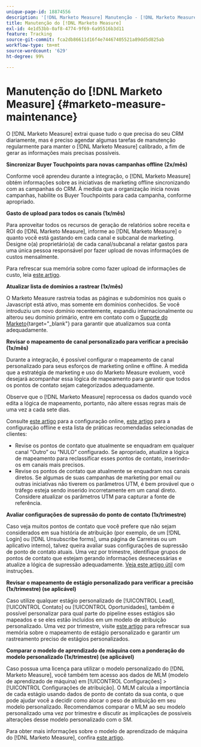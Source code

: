 ```yaml
---
unique-page-id: 18874556
description: '[!DNL Marketo Measure] Manutenção - [!DNL Marketo Measure]'
title: Manutenção do [!DNL Marketo Measure]
exl-id: 4e1d53bb-0af8-4774-9f69-6a95516b3d11
feature: Tracking
source-git-commit: fca2db86611d16f4e74467405521a89dd5d825ab
workflow-type: tm+mt
source-wordcount: '629'
ht-degree: 99%

---
```


# Manutenção do [!DNL Marketo Measure] {#marketo-measure-maintenance}

O [!DNL Marketo Measure] extrai quase tudo o que precisa do seu CRM diariamente, mas é preciso agendar algumas tarefas de manutenção regularmente para manter o [!DNL Marketo Measure] calibrado, a fim de gerar as informações mais precisas possíveis.

**Sincronizar Buyer Touchpoints para novas campanhas offline (2x/mês)**

Conforme você aprendeu durante a integração, o [!DNL Marketo Measure] obtém informações sobre as iniciativas de marketing offline sincronizando com as campanhas do CRM. À medida que a organização inicia novas campanhas, habilite os Buyer Touchpoints para cada campanha, conforme apropriado.

**Gasto de upload para todos os canais (1x/mês)**

Para aproveitar todos os recursos de geração de relatórios sobre receita e ROI do [!DNL Marketo Measure], informe ao [!DNL Marketo Measure] o quanto você está gastando em cada canal e subcanal de marketing. Designe o(a) proprietário(a) de cada canal/subcanal a relatar gastos para uma única pessoa responsável por fazer upload de novas informações de custos mensalmente.

Para refrescar sua memória sobre como fazer upload de informações de custo, leia [este artigo](/help/marketing-spend/spend-management/marketing-channel-costs.md).

**Atualizar lista de domínios a rastrear (1x/mês)**

O Marketo Measure rastreia todas as páginas e subdomínios nos quais o Javascript está ativo, mas somente em domínios conhecidos. Se você introduziu um novo domínio recentemente, expandiu internacionalmente ou alterou seu domínio primário, entre em contato com o [Suporte do Marketo](https://nation.marketo.com/t5/support/ct-p/Support){target="_blank"} para garantir que atualizamos sua conta adequadamente.

**Revisar o mapeamento de canal personalizado para verificar a precisão (1x/mês)**

Durante a integração, é possível configurar o mapeamento de canal personalizado para seus esforços de marketing online e offline. À medida que a estratégia de marketing e uso do Marketo Measure evoluem, você desejará acompanhar essa lógica de mapeamento para garantir que todos os pontos de contato sejam categorizados adequadamente.

Observe que o [!DNL Marketo Measure] reprocessa os dados quando você edita a lógica de mapeamento, portanto, não altere essas regras mais de uma vez a cada sete dias.

Consulte [este artigo](/help/channel-tracking-and-setup/online-channels/online-custom-channel-setup.md) para a configuração online, [este artigo](/help/channel-tracking-and-setup/offline-channels/offline-custom-channel-setup.md) para a configuração offline e esta lista de práticas recomendadas selecionadas de clientes:

* Revise os pontos de contato que atualmente se enquadram em qualquer canal “Outro” ou “NULO” configurado. Se apropriado, atualize a lógica de mapeamento para reclassificar esses pontos de contato, inserindo-os em canais mais precisos.
* Revise os pontos de contato que atualmente se enquadram nos canais diretos. Se algumas de suas campanhas de marketing por email ou outras iniciativas não tiverem os parâmetros UTM, é bem provável que o tráfego esteja sendo inserido incorretamente em um canal direto. Considere atualizar os parâmetros UTM para capturar a fonte de referência.

**Avaliar configurações de supressão do ponto de contato (1x/trimestre)**

Caso veja muitos pontos de contato que você prefere que não sejam considerados em sua história de atribuição (por exemplo, de um [!DNL Login] ou [!DNL Unsubscribe forms], uma página de Carreiras ou um aplicativo interno), talvez queira avaliar suas configurações de supressão de ponto de contato atuais. Uma vez por trimestre, identifique grupos de pontos de contato que estejam gerando informações desnecessárias e atualize a lógica de supressão adequadamente. [Veja este artigo útil](/help/advanced-marketo-measure-features/touchpoint-settings/touchpoint-removal-and-touchpoint-suppression.md) com instruções.

**Revisar o mapeamento de estágio personalizado para verificar a precisão (1x/trimestre) (se aplicável)**

Caso utilize qualquer estágio personalizado de [!UICONTROL Lead], [!UICONTROL Contato] ou [!UICONTROL Oportunidades], também é possível personalizar para qual parte do pipeline esses estágios são mapeados e se eles estão incluídos em um modelo de atribuição personalizado. Uma vez por trimestre, visite [este artigo](/help/advanced-marketo-measure-features/custom-attribution-models/custom-attribution-model-and-setup.md) para refrescar sua memória sobre o mapeamento de estágio personalizado e garantir um rastreamento preciso de estágios personalizados.

**Comparar o modelo de aprendizado de máquina com a ponderação do modelo personalizado (1x/trimestre) (se aplicável)**

Caso possua uma licença para utilizar o modelo personalizado do [!DNL Marketo Measure], você também tem acesso aos dados de MLM (modelo de aprendizado de máquina) em [!UICONTROL Configurações] > [!UICONTROL Configurações de atribuição]. O MLM calcula a importância de cada estágio usando dados de ponto de contato da sua conta, o que pode ajudar você a decidir como alocar o peso de atribuição em seu modelo personalizado. Recomendamos comparar o MLM ao seu modelo personalizado uma vez por trimestre e discutir as implicações de possíveis alterações desse modelo personalizado com o SM.

Para obter mais informações sobre o modelo de aprendizado de máquina do [!DNL Marketo Measure], confira [este artigo](/help/advanced-marketo-measure-features/custom-attribution-models/machine-learning-model-faq.md).
